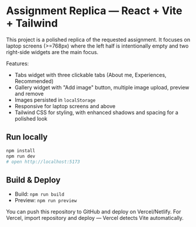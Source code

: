 # Assignment Replica — React + Vite + Tailwind

This project is a polished replica of the requested assignment. It focuses on laptop screens (>=768px) where the left half is intentionally empty and two right-side widgets are the main focus.

Features:
- Tabs widget with three clickable tabs (About me, Experiences, Recommended)
- Gallery widget with "Add image" button, multiple image upload, preview and remove
- Images persisted in `localStorage`
- Responsive for laptop screens and above
- Tailwind CSS for styling, with enhanced shadows and spacing for a polished look

## Run locally

```bash
npm install
npm run dev
# open http://localhost:5173
```

## Build & Deploy

- Build: `npm run build`
- Preview: `npm run preview`

You can push this repository to GitHub and deploy on Vercel/Netlify. For Vercel, import repository and deploy — Vercel detects Vite automatically.

